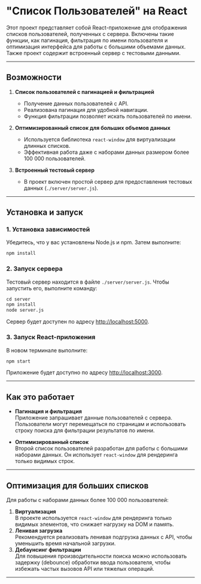 # "Список Пользователей" на React

Этот проект представляет собой React-приложение для отображения списков пользователей, полученных с сервера. Включены такие функции, как пагинация, фильтрация по имени пользователя и оптимизация интерфейса для работы с большими объемами данных. Также проект содержит встроенный сервер с тестовыми данными.

---

## Возможности

1. **Список пользователей с пагинацией и фильтрацией**  
   - Получение данных пользователей с API.  
   - Реализована пагинация для удобной навигации.  
   - Функция фильтрации позволяет искать пользователей по имени.

2. **Оптимизированный список для больших объемов данных**  
   - Используется библиотека `react-window` для виртуализации длинных списков.  
   - Эффективная работа даже с наборами данных размером более 100 000 пользователей.

3. **Встроенный тестовый сервер**  
   - В проект включен простой сервер для предоставления тестовых данных (`./server/server.js`).

---

## Установка и запуск

### 1. Установка зависимостей
Убедитесь, что у вас установлены Node.js и npm. Затем выполните:
```bash
npm install
```

### 2. Запуск сервера
Тестовый сервер находится в файле `./server/server.js`. Чтобы запустить его, выполните команду:
```bash
сd server
npm install
node server.js
```

Сервер будет доступен по адресу [http://localhost:5000](http://localhost:5000).

### 3. Запуск React-приложения
В новом терминале выполните:
```bash
npm start
```

Приложение будет доступно по адресу [http://localhost:3000](http://localhost:3000).

---

## Как это работает

- **Пагинация и фильтрация**  
  Приложение запрашивает данные пользователей с сервера. Пользователи могут перемещаться по страницам и использовать строку поиска для фильтрации результатов по имени.

- **Оптимизированный список**  
  Второй список пользователей разработан для работы с большими наборами данных. Он использует `react-window` для рендеринга только видимых строк.

---

## Оптимизация для больших списков

Для работы с наборами данных более 100 000 пользователей:  
1. **Виртуализация**  
   В проекте используется `react-window` для рендеринга только видимых элементов, что снижает нагрузку на DOM и память.  
2. **Ленивая загрузка**  
   Рекомендуется реализовать ленивая подгрузка данных с API, чтобы уменьшить время начальной загрузки.  
3. **Дебаунсинг фильтрации**  
   Для повышения производительности поиска можно использовать задержку (debounce) обработки ввода пользователя, чтобы избежать частых вызовов API или тяжелых операций.

---
